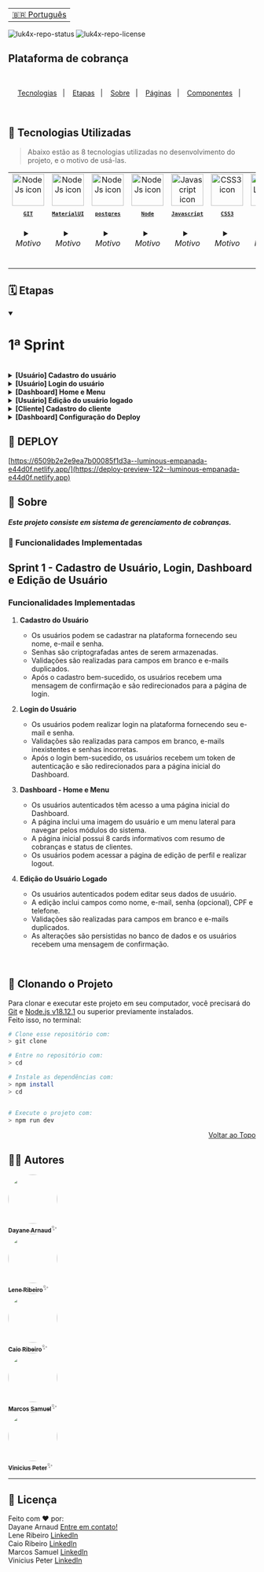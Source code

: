 <table align="right">
  <tr>
    <td>
      <a href="README.md">🇧🇷 Português</a>
    </td>
  </tr>
</table>

![luk4x-repo-status](https://img.shields.io/badge/status-developing-lightgrey?style=for-the-badge&logo=headspace&logoColor=yellow&color=lightgrey)
![luk4x-repo-license](https://img.shields.io/github/license/Luk4x/apple-store?style=for-the-badge&logo=unlicense&logoColor=lightgrey)
## Plataforma de cobrança 

<br>
<p align="center">
  <a href="#-tecnologias-utilizadas">Tecnologias</a>&nbsp;&nbsp;&nbsp;|&nbsp;&nbsp;&nbsp;
  <a href="#%EF%B8%8F-etapas">Etapas</a>&nbsp;&nbsp;&nbsp;|&nbsp;&nbsp;&nbsp;
  <a href="#-sobre">Sobre</a>&nbsp;&nbsp;&nbsp;|&nbsp;&nbsp;&nbsp;
  <a href="#-páginas-e-rotas">Páginas</a>&nbsp;&nbsp;&nbsp;|&nbsp;&nbsp;&nbsp;
  <a href="#-demais-componentes">Componentes</a>&nbsp;&nbsp;&nbsp;|&nbsp;&nbsp;&nbsp;
  
</p>
<br>




## 🚀 Tecnologias Utilizadas

> Abaixo estão as 8 tecnologias utilizadas no desenvolvimento do projeto, e o motivo de usá-las.

<table align="center">
  <tr>
     <td align="center">
      <a href="https://git-scm.com/book/pt-br/v2/Come%C3%A7ando-O-B%C3%A1sico-do-Git">
        <img src="https://skillicons.dev/icons?i=git" width="65px" alt="NodeJs icon"/><br>
        <sub>
          <b>
            <pre>GIT</pre>
          </b>
        </sub>
      </a>
      <h6>
        <details>
          <summary>Motivo</summary>
          <br/>
          <i>Facilidade no controle de versões e trabalho em equipe.</i>
        </details>
      </h6>
    </td>
     <td align="center">
      <a href="https://mui.com/material-ui/getting-started/">
        <img src="https://skillicons.dev/icons?i=materialui" width="65px" alt="NodeJs icon"/><br>
        <sub>
          <b>
            <pre>MaterialUI</pre>
          </b>
        </sub>
      </a>
      <h6>
        <details>
          <summary>Motivo</summary>
          <br/>
          <i>Agilidade na construção de designs limpos.</i>
        </details>
      </h6>
    </td>
    <td align="center">
      <a href="https://www.postgresql.org/docs/">
        <img src="https://skillicons.dev/icons?i=postgres" width="65px" alt="NodeJs icon"/><br>
        <sub>
          <b>
            <pre>postgres</pre>
          </b>
        </sub>
      </a>
      <h6>
        <details>
          <summary>Motivo</summary>
          <br/>
          <i>Confiabilidade, desempenho e durabilidade.</i>
        </details>
      </h6>
    </td>
     <td align="center">
      <a href="https://docs.npmjs.com/">
        <img src="https://skillicons.dev/icons?i=nodejs" width="65px" alt="NodeJs icon"/><br>
        <sub>
          <b>
            <pre>Node</pre>
          </b>
        </sub>
      </a>
      <h6>
        <details>
          <summary>Motivo</summary>
          <br/>
          <i>Como ele usamos o javascript no servidor.</i>
        </details>
      </h6>
    </td>
    <td align="center">
      <a href="https://developer.mozilla.org/en-US/docs/Web/JavaScript/">
        <img src="https://skillicons.dev/icons?i=js" width="65px" alt="Javascript icon"/><br>
        <sub>
          <b>
            <pre>Javascript</pre>
          </b>
        </sub>
      </a>
      <h6>
        <details>
          <summary>Motivo</summary>
          <br/>
          <i>Ele é a base do React.js.</i>
        </details>
      </h6>
    </td>
    <td align="center">
      <a href="https://developer.mozilla.org/en-US/docs/Web/CSS/">
        <img src="https://skillicons.dev/icons?i=css" width="65px" alt="CSS3 icon"/><br>
        <sub>
          <b>
            <pre>CSS3</pre>
          </b>
        </sub>
      </a>
      <h6>
        <details>
          <summary>Motivo</summary>
          <br/>
          <i>Usado para deixar as páginas estilizadas.</i>
        </details>
      </h6>
    </td>
    <td align="center">
      <a href="https://developer.mozilla.org/en-US/docs/Web/HTML/">
        <img src="https://skillicons.dev/icons?i=html" width="65px" alt="HTML5 icon"/><br>
        <sub>
          <b>
            <pre>HTML5</pre>
          </b>
        </sub>
      </a>
      <h6>
        <details>
          <summary>Motivo</summary>
          <br/>
          <i>Usado para estruturar as páginas.</i>
        </details>
      </h6>
    </td>
     <td align="center">
      <a href="https://pt-br.reactjs.org/">
        <img src="https://skillicons.dev/icons?i=react" width="65px" alt="React icon"/><br>
        <sub>
          <b>
            <pre>ReactJS</pre>
          </b>
        </sub>
      </a>
      <h6>
        <details>
          <summary>Motivo</summary>
          <br/>
          <i>Performace e agilidade na construção das páginas</i>
        </details>
      </h6>
    </td>
  </tr>
</table>

## 🗓️ Etapas
<details open="">
<summary><h1> 1ª Sprint</h1></summary>
<br>

<details>
<summary><b>[Usuário] Cadastro do usuário</b></summary>
<br>
<h3 >Nessa etapa, o usuário realizará o cadastro para obter acesso ao sistema</h3>
<hr>
    <ul>
        <li>
            <h4>Campos necessários para o cadastro inicial:</h4>
            <ul>
                <li>Nome do usuário (obrigatório)</li>
                <li>Email (obrigatório)</li>
                <li>Senha (obrigatório)</li>
            </ul>
        </li>
        <li>
            <h4>Serão informadas mensagens de erro em casos de:</h4>
            <ul>
                <li>Campos obrigatórios em branco</li>
                <li>E-mail informado já existir cadastrado</li>
            </ul>
        </li>
        <li>
            <h4>Será informada mensagem de sucesso:</h4>
            <ul>
                <li>Após realizado o cadastro com sucesso o usuário receberá uma mensagem de confirmação e um botão para ser redirecionado para a página de Login.</li>
            </ul>
        </li>
    </ul>
</details>

<details>
<summary><b>[Usuário] Login do usuário</b></summary>
<h3>Nessa etapa, o usuário será capaz de realizar login no Dashboard, afim de acessar o sistema.</h3>
<hr>
<ul>
    <li>
        <h4>Campos obrigatórios para o login:</h4>
        <ul dir="auto">
            <li>E-mail</li>
            <li>Senha</li>
        </ul>
    </li>
    <li>
        <h4>Será informadas mensagens de erro em casos de:</h4>
        <ul>
            <li>Campos obrigatórios em branco</li>
            <li>E-mail não existe no cadastro</li>
            <li>Senha incorreta para o e-mail</li>
        </ul>
    </li>
    <li>
        <h4>Após realização de login com sucesso:</h4>
        <ul>
            <li>Criação de token de autenticação após validação dos dados (credenciais) de acesso (e-mail e senha).</li>
            <li>
            Será ser retornado ao navegador o token de autenticação de forma que possa ser utilizado em outras funcionalidades que exigem autenticação. O usuário deverá ser redirecionado para a home do sistema
            </li>
        </ul>
    </li>
</ul>
</details>

<details>
<summary><b>[Dashboard] Home e Menu</b></summary>
<h3>Nessa seção do sistema, será exibida ao usúario uma tela inicial, afim de poder navegar através do menu.</h3>
<hr>
    <ul>
        <li>
        <h4 dir="auto">Critérios de aceite</h4>
            <ul>
                <li>Apenas usuários autenticados deverão conseguir acessar esta página</li>
            </ul>
        </li>
        <li>
            <h4 dir="auto">Esta tela tem uma imagem padrão de usuário e o primeiro nome do usuário no canto superior direito, que ao clicar, abrirá um menu com dois botões:</h4>
            <ul dir="auto">
                <li>O primeiro é o "Editar", que abre um modal de atualização do cadastro do usuário logado.</li>
                <li>O segundo é o botão "Sair", que desloga o usuário do sistema</li>
            </ul>
            </li>
        <li>
            <h4 dir="auto">Do lado esquerdo, há um Menu lateral contendo os links que permitirá o usuário navegar pelos módulos do sistema:</h4>
            <ul dir="auto">
                <li>Home</li>
                <li>Clientes</li>
                <li>Cobranças</li>
            </ul>
        </li>
        <li>
            <h4 dir="auto">Esta tela tem 8 cards com as seguintes informações:</h4>
            <ul dir="auto">
                <h5 dir="auto">Resumo do Valor Total das Cobranças</h5>
                <li>
                    <p dir="auto">Pagas</p>
                </li>
                <li>
                    <p dir="auto">Vencidas</p>
                </li>
                <li>
                    <p dir="auto">Previstas</p>
                </li>
                <h5 dir="auto">Prévia de categorioas</h5>
                <li>
                    <p dir="auto">Cobranças Vencidas</p>
                </li>
                <li>
                    <p dir="auto">Cobranças Previstas</p>
                </li>
                <li>
                    <p dir="auto">Cobranças Pagas</p>
                </li>
                <li>
                    <p dir="auto">Clientes Inadimplentes</p>
                </li>
                <li>
                    <p dir="auto">Clientes Em dia</p>
                </li>
            </ul>
        </li>
    </ul>
</details>

<details>
<summary><b>[Usuário] Edição do usuário logado</b></summary>
<h3 tabindex="-1" dir="auto">Quando logado, o usuário poderá editar seus dados no sistema.</h3>
<hr/>
    <ul dir="auto">
        <li>
            <h4 dir="auto">Critérios de aceite</h4>
            <ul dir="auto">
                <li>Para acessar este formulário de cadastro é exigido autenticação.</li>
                <li>Através de um clique no perfil da Dashboard serão abertos dois botões:
                <ul dir="auto">
                    <li>Editar</li>
                    <li>Sair</li>
                </ul>
                </li>
                <li>Ao clicar em "Editar" o formulário de edição dos dados do usuário será aberto.</li>
                <li>Ao abrir o formulário, os dados do usuário logado serão carregados nos respectivos campos</li>
           </ul>
        <li>
            <h4 dir="auto">O usuário poderá atualizar os respectivos dados a seguir:</h4>
            <ul dir="auto">
                <li>Nome do usuário (obrigatório)</li>
                <li>E-mail (obrigatório)</li>
                <li>Senha (obrigatório - apenas se for alterar a senha)</li>
                <li>CPF</li>
                <li>Telefone</li>
            </ul>
        <li>
            <h4 dir="auto">Serão informadas mensagens de erro em casos de:</h4>
            <ul dir="auto">
                <li>Campos obrigatórios passados em branco</li>
                <li>E-mail informado for diferente do usuário logado e já existir cadastrado para outro usuário</li>
            </ul>
        </li>
        <li>
        <h4 dir="auto">Após realizado a atualização com sucesso o usuário receberá uma mensagem de confirmação</h4>
        </li>
    </ul>
</details>

<details>
<summary><b>[Cliente] Cadastro do cliente</b></summary>
<h3 tabindex="-1" dir="auto">Nessa seção o usário poderá cadastrar clientes, afim de acessar suas informações no futuro.</h3>
<hr />
<ul dir="auto">
    <li>
        <h4 dir="auto">Critérios de aceite</h4>
        <ul dir="auto">
            <li>
            <p dir="auto">Para acessar este formulário de cadastro deverá ser exigida autenticação</p>
            </li>
            <li>
            <p dir="auto">Campos necessários para o cadastro (<b>*</b> obrigatórios):</p>
                <ul dir="auto">
                    <li>Nome do usuário (<b>*</b>)</li>
                    <li>Email (<b>*</b>)</li>
                    <li>Cpf (<b>*</b>)</li>
                    <li>Telefone (<b>*</b>)</li>
                    <li>Cep</li>
                    <li>Logradouro</li>
                    <li>Complemento</li>
                    <li>Bairro</li>
                    <li>Cidade</li>
                    <li>Estado</li>
                </ul>
            </li>
        </ul>
    </li>
    <li>
        <h4 dir="auto">Opcionalmente, poderá ter a busca do endereço ao digitar o CEP utilizando a api do ViaCEP</h4>
    </li>
    <li>
        <h4 dir="auto">Será informadas mensagens de erro em casos de:</h4>
        <ul dir="auto">
            <li>Campos obrigatórios em branco</li>
            <li>E-mail informado já existir cadastrado</li>
        </ul>
    <li>
        <h4 dir="auto">Após realizado a atualização com sucesso o usuário receberá uma mensagem de confirmação</h4>
    </li>
</ul>
</details>

<details>
<summary><b>[Dashboard] Configuração do Deploy</b></summary>
<h3 tabindex="-1" dir="auto">Na posição de usuário do sistema, devo ser capaz de acessar o sistema através da internet, afim de usar o sistema em qualquer dispositivo com acesso a internet.</h3>
<hr>
<ul dir="auto">
    <li>
        <p dir="auto"><b>Critérios de aceite</b></p>
        <ul dir="auto">
            <li>O frontend poderá ser hospedado na <b>Netlify</b></li>
            <li>O backend e banco de dados poderá ser hospedado na <b>Cyclic</b></li>
            <li>O frontend hospedado deverá ser <b>integrado</b> ao backend também hospedado</li>
        </ul>
    </li>
</ul>
</details>




## 📝 DEPLOY 

[https://6509b2e2e9ea7b00085f1d3a--luminous-empanada-e44d0f.netlify.app/](https://deploy-preview-122--luminous-empanada-e44d0f.netlify.app)


## 📝 Sobre
##### Este projeto consiste em sistema de gerenciamento de cobranças.


### 📄 Funcionalidades Implementadas

## Sprint 1 - Cadastro de Usuário, Login, Dashboard e Edição de Usuário
### Funcionalidades Implementadas

1. **Cadastro do Usuário**
   - Os usuários podem se cadastrar na plataforma fornecendo seu nome, e-mail e senha.
   - Senhas são criptografadas antes de serem armazenadas.
   - Validações são realizadas para campos em branco e e-mails duplicados.
   - Após o cadastro bem-sucedido, os usuários recebem uma mensagem de confirmação e são redirecionados para a página de login.

2. **Login do Usuário**
   - Os usuários podem realizar login na plataforma fornecendo seu e-mail e senha.
   - Validações são realizadas para campos em branco, e-mails inexistentes e senhas incorretas.
   - Após o login bem-sucedido, os usuários recebem um token de autenticação e são redirecionados para a página inicial do Dashboard.

3. **Dashboard - Home e Menu**
   - Os usuários autenticados têm acesso a uma página inicial do Dashboard.
   - A página inclui uma imagem do usuário e um menu lateral para navegar pelos módulos do sistema.
   - A página inicial possui 8 cards informativos com resumo de cobranças e status de clientes.
   - Os usuários podem acessar a página de edição de perfil e realizar logout.

4. **Edição do Usuário Logado**
   - Os usuários autenticados podem editar seus dados de usuário.
   - A edição inclui campos como nome, e-mail, senha (opcional), CPF e telefone.
   - Validações são realizadas para campos em branco e e-mails duplicados.
   - As alterações são persistidas no banco de dados e os usuários recebem uma mensagem de confirmação.

  <br/>


## 📖 Clonando o Projeto

Para clonar e executar este projeto em seu computador, você precisará do [Git](https://git-scm.com/) e [Node.js v18.12.1](https://nodejs.org/en/) ou superior previamente instalados.<br>
Feito isso, no terminal:

```bash
# Clone esse repositório com:
> git clone 

# Entre no repositório com:
> cd 
```


```bash
# Instale as dependências com:
> npm install
> cd 


# Execute o projeto com:
> npm run dev


```
<p align="right">
  <a href="#%EF%B8%8F-apple-store-project">Voltar ao Topo</a>
</p>



## 🧙‍♀️ Autores

<a href="https://www.linkedin.com/in/dayane-arnaud/">
 <img style="border-radius: 50%;" src="https://avatars.githubusercontent.com/u/122646943?v=4" width="100px;" alt=""/>
 <br />
 <sub><b>Dayane Arnaud</b></sub></a>✨</a>
 <br />

 <a href="https://www.linkedin.com/in/lene-ribeiro-desenvolvedora-full-stack/">
 <img style="border-radius: 50%;" src="https://avatars.githubusercontent.com/u/107501031?v=4" width="100px;" alt=""/>
 <br />
 <sub><b>Lene Ribeiro</b></sub></a>✨</a>
 <br />

 <a href="https://www.linkedin.com/in/caiohr/">
 <img style="border-radius: 50%;" src="https://avatars.githubusercontent.com/u/65637121?v=4" width="100px;" alt=""/>
 <br />
 <sub><b>Caio Ribeiro</b></sub></a>✨</a>
 <br />

 <a href="https://www.linkedin.com/in/marcos-samuel-batista-m/">
 <img style="border-radius: 50%;" src="https://avatars.githubusercontent.com/u/121835618?v=4" width="100px;" alt=""/>
 <br />
 <sub><b>Marcos Samuel</b></sub></a>✨</a>
 <br />

 <a href="https://www.linkedin.com/in/vinícius-peter/">
 <img style="border-radius: 50%;" src="https://avatars.githubusercontent.com/u/122483460?v=4" width="100px;" alt=""/>
 <br />
 <sub><b>Vinicius Peter</b></sub></a>✨</a>
 <br />

---

## 📝 Licença

<!-- Este projeto esta sobe a licença [MIT](./LICENSE). -->

Feito com ❤️ por:
<br/>
Dayane Arnaud [Entre em contato!](https://wa.me/5548999932109)  
Lene Ribeiro [LinkedIn](https://www.linkedin.com/in/lene-ribeiro-desenvolvedora-full-stack/)
<br/>
Caio Ribeiro [LinkedIn](https://www.linkedin.com/in/caiohr/)
<br/>
Marcos Samuel [LinkedIn](https://www.linkedin.com/in/marcos-samuel-batista-m/)
<br/>
Vinicius Peter [LinkedIn](https://www.linkedin.com/in/vinícius-peter/)
